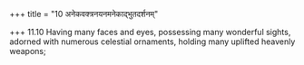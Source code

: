 +++
title = "10 अनेकवक्त्रनयनमनेकाद्भुतदर्शनम्"

+++
11.10 Having many faces and eyes, possessing many wonderful sights,
adorned with numerous celestial ornaments, holding many uplifted
heavenly weapons;
